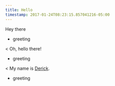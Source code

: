 ```yaml
---
title: Hello
timestamp: 2017-01-24T08:23:15.857041216-05:00
---
```


Hey there
* greeting

< Oh, hello there!
* greeting

< My name is [Derick](name).
* greeting